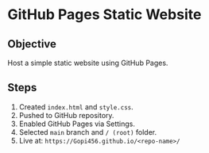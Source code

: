 # GitHub Pages Static Website

## Objective
Host a simple static website using GitHub Pages.

## Steps
1. Created `index.html` and `style.css`.
2. Pushed to GitHub repository.
3. Enabled GitHub Pages via Settings.
4. Selected `main` branch and `/ (root)` folder.
5. Live at: `https://Gopi456.github.io/<repo-name>/`
